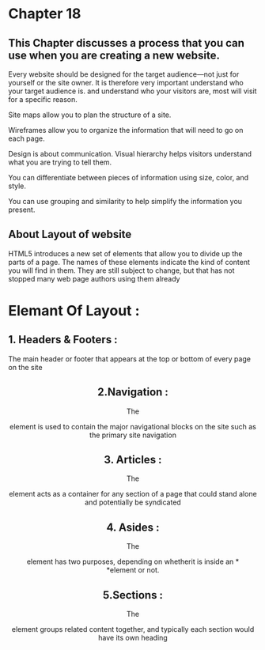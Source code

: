 # Chapter 18 
## This Chapter  discusses a process that you can use when you are creating a new website.



Every website should be designed for the target audience—not just for yourself or the site owner. It is therefore very important
understand who your target audience is. and understand who your visitors are,  most will visit for a specific reason.

Site maps allow you to plan the structure of a site.

 Wireframes allow you to organize the information that
will need to go on each page.

 Design is about communication. Visual hierarchy helps
visitors understand what you are trying to tell them.

 You can differentiate between pieces of information
using size, color, and style.

 You can use grouping and similarity to help simplify
the information you present.


## About Layout of website
HTML5 introduces a new set of elements that allow you to divide up the parts of a page. The names of these elements indicate the kind of content you will find in them. They are still subject to change, but that has not stopped many web page authors using them already

# Elemant Of Layout :
## 1. Headers & Footers :
The main header or footer that appears at the top or bottom of every page on the site
*<header> <footer>*

## 2.Navigation :
The *<nav>* element is used to contain the major navigational blocks on the site such as the
primary site navigation


## 3. Articles :
The *<article>* element acts as a container for any section of a page that could stand alone and potentially be syndicated


## 4. Asides :
 The *<aside>* element has two purposes, depending on whetherit is inside an *<article>*element or not.


## 5.Sections :
 The *<section>* element groups related content together, and typically each section would
have its own heading

